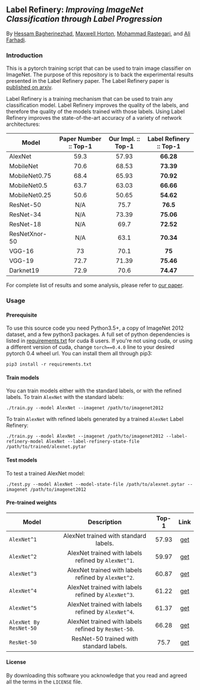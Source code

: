 ## Label Refinery: *Improving ImageNet Classification through Label Progression*
By [Hessam Bagherinezhad](http://homes.cs.washington.edu/~hessam/),
[Maxwell Horton](http://homes.cs.washington.edu/~mchorton/),
[Mohammad Rastegari](http://www.umiacs.umd.edu/~mrastega/),
and [Ali Farhadi](http://homes.cs.washington.edu/~ali/).

### Introduction

This is a pytorch training script that can be used to train image classifier on
ImageNet. The purpose of this repository is to back the experimental results
presented in the Label Refinery paper. The Label Refinery paper is
[published on arxiv](https://arxiv.org/abs/1805.02641).

Label Refinery is a training mechanism that can be used to train any
classification model. Label Refinery improves the quality of the labels, and
therefore the quality of the models trained with those labels. Using Label
Refinery improves the state-of-the-art accuracy of a variety of network
architectures:

Model          | Paper Number :: Top-1 | Our Impl. :: Top-1  | Label Refinery :: Top-1
-------------- |:---------------------:|:-------------------:|:-----------------------:
AlexNet        | 59.3                  | 57.93               | **66.28**
MobileNet      | 70.6                  | 68.53               | **73.39**
MobileNet0.75  | 68.4                  | 65.93               | **70.92**
MobileNet0.5   | 63.7                  | 63.03               | **66.66**
MobileNet0.25  | 50.6                  | 50.65               | **54.62**
ResNet-50      | N/A                   | 75.7                | **76.5**
ResNet-34      | N/A                   | 73.39               | **75.06**
ResNet-18      | N/A                   | 69.7                | **72.52**
ResNetXnor-50  | N/A                   | 63.1                | **70.34**
VGG-16         | 73                    | 70.1                | **75**
VGG-19         | 72.7                  | 71.39               | **75.46**
Darknet19      | 72.9                  | 70.6                | **74.47**

For complete list of results and some analysis, please refer to
[our paper](https://arxiv.org/abs/1805.02641).

### Usage
#### Prerequisite
To use this source code you need Python3.5+, a copy of ImageNet 2012 dataset,
and a few python3 packages. A full set of python dependencies is listed in
[requirements.txt](requirements.txt) for cuda 8 users. If you're not using cuda,
or using a different version of cuda, change `torch==0.4.0` line to your desired
pytorch 0.4 wheel url. You can install them all through pip3:
```
pip3 install -r requirements.txt
```

#### Train models

You can train models either with the standard labels, or with the refined
labels. To train `AlexNet` with the standard labels:
```
./train.py --model AlexNet --imagenet /path/to/imagenet2012
```
To train `AlexNet` with refined labels generated by a trained `AlexNet` Label
Refinery:
```
./train.py --model AlexNet --imagenet /path/to/imagenet2012 --label-refinery-model AlexNet --label-refinery-state-file /path/to/trained/alexnet.pytar
```

#### Test models

To test a trained AlexNet model:
```
./test.py --model AlexNet --model-state-file /path/to/alexnet.pytar --imagenet /path/to/imagenet2012
```


#### Pre-trained weights

Model                | Description                                           | Top-1  | Link
-------------------- |:-----------------------------------------------------:|:------:|:------:
`AlexNet^1`            | AlexNet trained with standard labels.               | 57.93  | [get](https://storage.googleapis.com/xnorai-public/downloads/label-refinery/alexnet%5E1.pytar)
`AlexNet^2`            | AlexNet trained with labels refined by `AlexNet^1`. | 59.97  | [get](https://storage.googleapis.com/xnorai-public/downloads/label-refinery/alexnet%5E2.pytar)
`AlexNet^3`            | AlexNet trained with labels refined by `AlexNet^2`. | 60.87  | [get](https://storage.googleapis.com/xnorai-public/downloads/label-refinery/alexnet%5E3.pytar)
`AlexNet^4`            | AlexNet trained with labels refined by `AlexNet^3`. | 61.22  | [get](https://storage.googleapis.com/xnorai-public/downloads/label-refinery/alexnet%5E4.pytar)
`AlexNet^5`            | AlexNet trained with labels refined by `AlexNet^4`. | 61.37  | [get](https://storage.googleapis.com/xnorai-public/downloads/label-refinery/alexnet%5E5.pytar)
`AlexNet By ResNet-50` | AlexNet trained with labels refined by `ResNet-50`. | 66.28  | [get](https://storage.googleapis.com/xnorai-public/downloads/label-refinery/alexnet-from-resnet50.pytar)
`ResNet-50`            | ResNet-50 trained with standard labels.             | 75.7   | [get](https://storage.googleapis.com/xnorai-public/downloads/label-refinery/resnet50.pytar)

#### License
By downloading this software you acknowledge that you read and agreed all the
terms in the `LICENSE` file.

